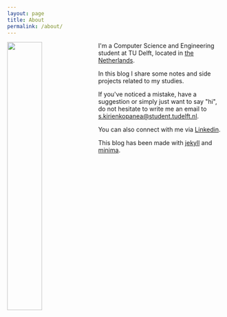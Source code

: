 ```yaml
---
layout: page
title: About
permalink: /about/
---
```


<img src="https://avatars.githubusercontent.com/u/75941968?s=460&u=85c31eb8f6627921076c63b88c848ea074fb40ff&v=4" width="40%" style="float: left;
 padding: 0 2% 0 0;"> 
I'm a Computer Science and Engineering student at TU Delft, located in [the Netherlands](https://en.wikipedia.org/wiki/Netherlands).

In this blog I share some notes and side projects related to my studies.

If you've noticed a mistake, have a suggestion or simply just want to say "hi", do not hesitate to write me an email to [s.kirienkopanea@student.tudelft.nl](mailto:s.kirienkopanea@student.tudelft.nl).

You can also connect with me via [Linkedin](https://www.linkedin.com/in/sergio-kirienko).

This blog has been made with [jekyll][jekyll-organization] and [minima](https://github.com/jekyll/minima).

[jekyll-organization]: https://github.com/jekyll